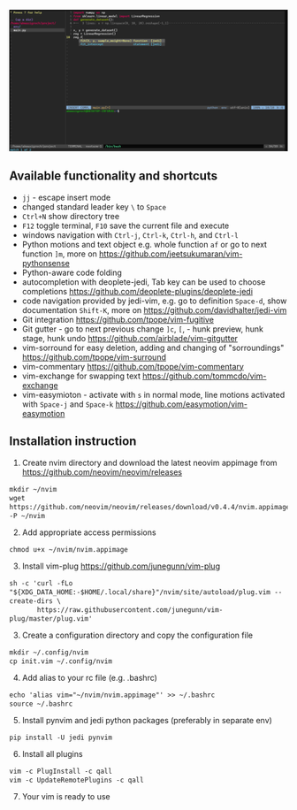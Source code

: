
![alt text](screen.png)

## Available functionality and shortcuts

- `jj` - escape insert mode
- changed standard leader key `\` to `Space`
- `Ctrl+N` show directory tree
- `F12` toggle terminal, `F10` save the current file and execute
- windows navigation with `Ctrl-j`, `Ctrl-k`, `Ctrl-h`, and `Ctrl-l`
- Python motions and text object e.g. whole function `af` or go to next function `]m`, more on https://github.com/jeetsukumaran/vim-pythonsense
- Python-aware code folding
- autocompletion with deoplete-jedi, Tab key can be used to choose completions https://github.com/deoplete-plugins/deoplete-jedi 
- code navigation provided by jedi-vim, e.g. go to definition `Space-d`, show documentation `Shift-K`, more on 
https://github.com/davidhalter/jedi-vim
- Git integration https://github.com/tpope/vim-fugitive
- Git gutter - go to next previous change `]c`, `[`, <Space-h-p> - hunk preview, <Space-h-s> hunk stage, <Space-h-u> hunk undo https://github.com/airblade/vim-gitgutter
- vim-sorround for easy deletion, adding and changing of "sorroundings"  https://github.com/tpope/vim-surround
- vim-commentary https://github.com/tpope/vim-commentary
- vim-exchange for swapping text https://github.com/tommcdo/vim-exchange
- vim-easymioton - activate with `s` in normal mode, line motions activated with `Space-j` and `Space-k` https://github.com/easymotion/vim-easymotion


## Installation instruction

1. Create nvim directory and download the latest neovim appimage from https://github.com/neovim/neovim/releases

```
mkdir ~/nvim
wget https://github.com/neovim/neovim/releases/download/v0.4.4/nvim.appimage -P ~/nvim
```
2. Add appropriate access permissions
```
chmod u+x ~/nvim/nvim.appimage
```
3. Install vim-plug https://github.com/junegunn/vim-plug

```
sh -c 'curl -fLo "${XDG_DATA_HOME:-$HOME/.local/share}"/nvim/site/autoload/plug.vim --create-dirs \
       https://raw.githubusercontent.com/junegunn/vim-plug/master/plug.vim'
```
3. Create a configuration directory and copy the configuration file
   
```
mkdir ~/.config/nvim
cp init.vim ~/.config/nvim
```
4. Add alias to your rc file (e.g. .bashrc)

```
echo 'alias vim="~/nvim/nvim.appimage"' >> ~/.bashrc
source ~/.bashrc
```
5. Install pynvim and jedi python packages (preferably in separate env)
```
pip install -U jedi pynvim
```
6. Install all plugins
```
vim -c PlugInstall -c qall
vim -c UpdateRemotePlugins -c qall 
```
7. Your vim is ready to use
